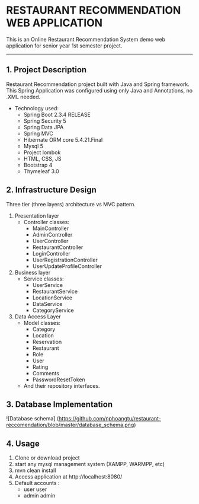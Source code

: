 # RESTAURANT RECOMMENDATION WEB APPLICATION
This is an Online Restaurant Recommendation System demo web application for senior year 1st semester project.
***
## 1. Project Description

Restaurant Recommendation project built with Java and Spring framework. This Spring Application was configured using only Java and Annotations, no .XML needed.

- Technology used:
    - Spring Boot 2.3.4 RELEASE
    - Spring Security 5
    - Spring Data JPA
    - Spring MVC
    - Hibernate ORM core 5.4.21.Final
    - Mysql 5
    - Project lombok
    - HTML, CSS, JS
    - Bootstrap 4
    - Thymeleaf 3.0
    
## 2. Infrastructure Design 
Three tier (three layers) architecture vs MVC pattern.

1. Presentation layer
    - Controller classes:
        -  MainController
        - AdminController
        - UserController
        - RestaurantController
        - LoginController
	    - UserRegistrationController
        - UserUpdateProfileController
2. Business layer
    - Service classes:
		- UserService
		- RestaurantService
		- LocationService
		- DataService
		- CategoryService
3. Data Access Layer
    - Model classes:
		- Category
		- Location
		- Reservation
		- Restaurant
		- Role
		- User
		- Rating
		- Comments
		- PasswordResetToken 
	- And their repository interfaces. 
	
## 3. Database Implementation
![Database schema] (https://github.com/nphoangtu/restaurant-reccomendation/blob/master/database_schema.png)
## 4. Usage

1. Clone or download project
2. start any mysql management system (XAMPP, WARMPP, etc)
3. mvn clean install
4. Access application at http://localhost:8080/
5. Default accounts : 
	- user user
	- admin admin

